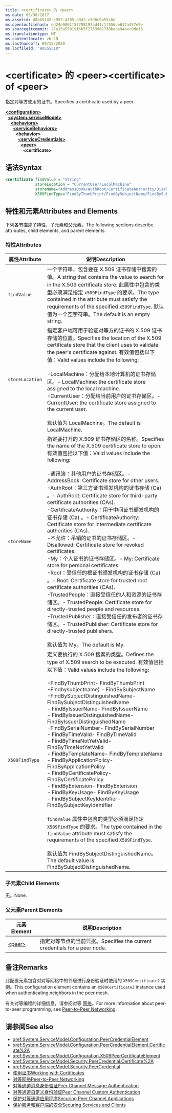 ```yaml
---
title: <certificate> 的 <peer>
ms.date: 03/30/2017
ms.assetid: 48b69142-c957-4305-a042-c9d0c9a55c0e
ms.openlocfilehash: ed24e9061f57798197ad41c1f556ce612a357e9e
ms.sourcegitcommit: 27a15a55019f6b5f2733961738babe94aec0def3
ms.translationtype: MT
ms.contentlocale: zh-CN
ms.lasthandoff: 09/15/2020
ms.locfileid: "90555310"
---
```

# <a name="certificate-of-peer"></a><span data-ttu-id="4aea8-102">\<certificate> 的 \<peer></span><span class="sxs-lookup"><span data-stu-id="4aea8-102">\<certificate> of \<peer></span></span>
<span data-ttu-id="4aea8-103">指定对等方使用的证书。</span><span class="sxs-lookup"><span data-stu-id="4aea8-103">Specifies a certificate used by a peer.</span></span>  
  
[**\<configuration>**](../configuration-element.md)\
&nbsp;&nbsp;[**\<system.serviceModel>**](system-servicemodel.md)\
&nbsp;&nbsp;&nbsp;&nbsp;[**\<behaviors>**](behaviors.md)\
&nbsp;&nbsp;&nbsp;&nbsp;&nbsp;&nbsp;[**\<serviceBehaviors>**](servicebehaviors.md)\
&nbsp;&nbsp;&nbsp;&nbsp;&nbsp;&nbsp;&nbsp;&nbsp;[**\<behavior>**](behavior-of-servicebehaviors.md)\
&nbsp;&nbsp;&nbsp;&nbsp;&nbsp;&nbsp;&nbsp;&nbsp;&nbsp;&nbsp;[**\<serviceCredentials>**](servicecredentials.md)\
&nbsp;&nbsp;&nbsp;&nbsp;&nbsp;&nbsp;&nbsp;&nbsp;&nbsp;&nbsp;&nbsp;&nbsp;[**\<peer>**](peer-of-servicecredentials.md)\
&nbsp;&nbsp;&nbsp;&nbsp;&nbsp;&nbsp;&nbsp;&nbsp;&nbsp;&nbsp;&nbsp;&nbsp;&nbsp;&nbsp;**\<certificate>**  
  
## <a name="syntax"></a><span data-ttu-id="4aea8-104">语法</span><span class="sxs-lookup"><span data-stu-id="4aea8-104">Syntax</span></span>  
  
```xml  
<certificate findValue = "String"
             storeLocation = "CurrentUser/LocalMachine"
             storeName="AddressBook/AuthRoot/CertificateAuthority/Disallowed/My/Root/TrustedPeople/TrustedPublisher"
             X509FindType="FindByThumbPrint/FindBySubjectName/FindBySubjectDistinguishedName/FindByIssuerName/FindByIssuerDistinguishedName/FindBySerialNumber/FindByTimeValid/FindByTimeNotYetValid/FindByTemplateName/FindByApplicationPolicy/FindByCertificatePolicy/FindByExtension/FindByKeyUsage/FindBySubjectKeyIdentifier" />
```  
  
## <a name="attributes-and-elements"></a><span data-ttu-id="4aea8-105">特性和元素</span><span class="sxs-lookup"><span data-stu-id="4aea8-105">Attributes and Elements</span></span>  
 <span data-ttu-id="4aea8-106">下列各节描述了特性、子元素和父元素。</span><span class="sxs-lookup"><span data-stu-id="4aea8-106">The following sections describe attributes, child elements, and parent elements.</span></span>  
  
### <a name="attributes"></a><span data-ttu-id="4aea8-107">特性</span><span class="sxs-lookup"><span data-stu-id="4aea8-107">Attributes</span></span>  
  
|<span data-ttu-id="4aea8-108">属性</span><span class="sxs-lookup"><span data-stu-id="4aea8-108">Attribute</span></span>|<span data-ttu-id="4aea8-109">说明</span><span class="sxs-lookup"><span data-stu-id="4aea8-109">Description</span></span>|  
|---------------|-----------------|  
|`findValue`|<span data-ttu-id="4aea8-110">一个字符串，包含要在 X.509 证书存储中搜索的值。</span><span class="sxs-lookup"><span data-stu-id="4aea8-110">A string that contains the value to search for in the X.509 certificate store.</span></span> <span data-ttu-id="4aea8-111">此属性中包含的类型必须满足指定 `x509FindType` 的要求。</span><span class="sxs-lookup"><span data-stu-id="4aea8-111">The type contained in the attribute must satisfy the requirements of the specified `x509FindType`.</span></span> <span data-ttu-id="4aea8-112">默认值为一个空字符串。</span><span class="sxs-lookup"><span data-stu-id="4aea8-112">The default is an empty string.</span></span>|  
|`storeLocation`|<span data-ttu-id="4aea8-113">指定客户端可用于验证对等方的证书的 X.509 证书存储的位置。</span><span class="sxs-lookup"><span data-stu-id="4aea8-113">Specifies the location of the X.509 certificate store that the client uses to validate the peer's certificate against.</span></span> <span data-ttu-id="4aea8-114">有效值包括以下值：</span><span class="sxs-lookup"><span data-stu-id="4aea8-114">Valid values include the following:</span></span><br /><br /> <span data-ttu-id="4aea8-115">-LocalMachine：分配给本地计算机的证书存储区。</span><span class="sxs-lookup"><span data-stu-id="4aea8-115">-   LocalMachine: the certificate store assigned to the local machine.</span></span><br /><span data-ttu-id="4aea8-116">-CurrentUser：分配给当前用户的证书存储区。</span><span class="sxs-lookup"><span data-stu-id="4aea8-116">-   CurrentUser: the certificate store assigned to the current user.</span></span><br /><br /> <span data-ttu-id="4aea8-117">默认值为 LocalMachine。</span><span class="sxs-lookup"><span data-stu-id="4aea8-117">The default is LocalMachine.</span></span>|  
|`storeName`|<span data-ttu-id="4aea8-118">指定要打开的 X.509 证书存储区的名称。</span><span class="sxs-lookup"><span data-stu-id="4aea8-118">Specifies the name of the X.509 certificate store to open.</span></span> <span data-ttu-id="4aea8-119">有效值包括以下值：</span><span class="sxs-lookup"><span data-stu-id="4aea8-119">Valid values include the following:</span></span><br /><br /> <span data-ttu-id="4aea8-120">-通讯簿：其他用户的证书存储区。</span><span class="sxs-lookup"><span data-stu-id="4aea8-120">-   AddressBook: Certificate store for other users.</span></span><br /><span data-ttu-id="4aea8-121">-AuthRoot：第三方证书颁发机构的证书存储 (Ca) 。</span><span class="sxs-lookup"><span data-stu-id="4aea8-121">-   AuthRoot: Certificate store for third-party certificate authorities (CAs).</span></span><br /><span data-ttu-id="4aea8-122">-CertificateAuthority：用于中间证书颁发机构的证书存储 (Ca) 。</span><span class="sxs-lookup"><span data-stu-id="4aea8-122">-   CertificateAuthority: Certificate store for intermediate certificate authorities (CAs).</span></span><br /><span data-ttu-id="4aea8-123">-不允许：吊销的证书的证书存储区。</span><span class="sxs-lookup"><span data-stu-id="4aea8-123">-   Disallowed: Certificate store for revoked certificates.</span></span><br /><span data-ttu-id="4aea8-124">-My：个人证书的证书存储区。</span><span class="sxs-lookup"><span data-stu-id="4aea8-124">-   My: Certificate store for personal certificates.</span></span><br /><span data-ttu-id="4aea8-125">-Root：受信任的根证书颁发机构的证书存储 (Ca) 。</span><span class="sxs-lookup"><span data-stu-id="4aea8-125">-   Root: Certificate store for trusted root certificate authorities (CAs).</span></span><br /><span data-ttu-id="4aea8-126">-TrustedPeople：直接受信任的人和资源的证书存储区。</span><span class="sxs-lookup"><span data-stu-id="4aea8-126">-   TrustedPeople: Certificate store for directly-trusted people and resources.</span></span><br /><span data-ttu-id="4aea8-127">-TrustedPublisher：直接受信任的发布者的证书存储区。</span><span class="sxs-lookup"><span data-stu-id="4aea8-127">-   TrustedPublisher: Certificate store for directly-trusted publishers.</span></span><br /><br /> <span data-ttu-id="4aea8-128">默认值为 My。</span><span class="sxs-lookup"><span data-stu-id="4aea8-128">The default is My.</span></span>|  
|`X509FindType`|<span data-ttu-id="4aea8-129">定义要执行的 X.509 搜索的类型。</span><span class="sxs-lookup"><span data-stu-id="4aea8-129">Defines the type of X.509 search to be executed.</span></span> <span data-ttu-id="4aea8-130">有效值包括以下值：</span><span class="sxs-lookup"><span data-stu-id="4aea8-130">Valid values include the following:</span></span><br /><br /> <span data-ttu-id="4aea8-131">-FindByThumbPrint</span><span class="sxs-lookup"><span data-stu-id="4aea8-131">-   FindByThumbPrint</span></span><br /><span data-ttu-id="4aea8-132">-Findbysubjectname) </span><span class="sxs-lookup"><span data-stu-id="4aea8-132">-   FindBySubjectName</span></span><br /><span data-ttu-id="4aea8-133">-FindBySubjectDistinguishedName</span><span class="sxs-lookup"><span data-stu-id="4aea8-133">-   FindBySubjectDistinguishedName</span></span><br /><span data-ttu-id="4aea8-134">- FindByIssuerName</span><span class="sxs-lookup"><span data-stu-id="4aea8-134">-   FindByIssuerName</span></span><br /><span data-ttu-id="4aea8-135">- FindByIssuerDistinguishedName</span><span class="sxs-lookup"><span data-stu-id="4aea8-135">-   FindByIssuerDistinguishedName</span></span><br /><span data-ttu-id="4aea8-136">-FindBySerialNumber</span><span class="sxs-lookup"><span data-stu-id="4aea8-136">-   FindBySerialNumber</span></span><br /><span data-ttu-id="4aea8-137">- FindByTimeValid</span><span class="sxs-lookup"><span data-stu-id="4aea8-137">-   FindByTimeValid</span></span><br /><span data-ttu-id="4aea8-138">- FindByTimeNotYetValid</span><span class="sxs-lookup"><span data-stu-id="4aea8-138">-   FindByTimeNotYetValid</span></span><br /><span data-ttu-id="4aea8-139">- FindByTemplateName</span><span class="sxs-lookup"><span data-stu-id="4aea8-139">-   FindByTemplateName</span></span><br /><span data-ttu-id="4aea8-140">- FindByApplicationPolicy</span><span class="sxs-lookup"><span data-stu-id="4aea8-140">-   FindByApplicationPolicy</span></span><br /><span data-ttu-id="4aea8-141">- FindByCertificatePolicy</span><span class="sxs-lookup"><span data-stu-id="4aea8-141">-   FindByCertificatePolicy</span></span><br /><span data-ttu-id="4aea8-142">- FindByExtension</span><span class="sxs-lookup"><span data-stu-id="4aea8-142">-   FindByExtension</span></span><br /><span data-ttu-id="4aea8-143">- FindByKeyUsage</span><span class="sxs-lookup"><span data-stu-id="4aea8-143">-   FindByKeyUsage</span></span><br /><span data-ttu-id="4aea8-144">- FindBySubjectKeyIdentifier</span><span class="sxs-lookup"><span data-stu-id="4aea8-144">-   FindBySubjectKeyIdentifier</span></span><br /><br /> <span data-ttu-id="4aea8-145">`findValue` 属性中包含的类型必须满足指定 `X509FindType` 的要求。</span><span class="sxs-lookup"><span data-stu-id="4aea8-145">The type contained in the `findValue` attribute must satisfy the requirements of the specified `X509FindType`.</span></span><br /><br /> <span data-ttu-id="4aea8-146">默认值为 FindBySubjectDistinguishedName。</span><span class="sxs-lookup"><span data-stu-id="4aea8-146">The default value is FindBySubjectDistinguishedName.</span></span>|  
  
### <a name="child-elements"></a><span data-ttu-id="4aea8-147">子元素</span><span class="sxs-lookup"><span data-stu-id="4aea8-147">Child Elements</span></span>  
 <span data-ttu-id="4aea8-148">无。</span><span class="sxs-lookup"><span data-stu-id="4aea8-148">None.</span></span>  
  
### <a name="parent-elements"></a><span data-ttu-id="4aea8-149">父元素</span><span class="sxs-lookup"><span data-stu-id="4aea8-149">Parent Elements</span></span>  
  
|<span data-ttu-id="4aea8-150">元素</span><span class="sxs-lookup"><span data-stu-id="4aea8-150">Element</span></span>|<span data-ttu-id="4aea8-151">说明</span><span class="sxs-lookup"><span data-stu-id="4aea8-151">Description</span></span>|  
|-------------|-----------------|  
|[\<peer>](peer-of-servicecredentials.md)|<span data-ttu-id="4aea8-152">指定对等节点的当前凭据。</span><span class="sxs-lookup"><span data-stu-id="4aea8-152">Specifies the current credentials for a peer node.</span></span>|  
  
## <a name="remarks"></a><span data-ttu-id="4aea8-153">备注</span><span class="sxs-lookup"><span data-stu-id="4aea8-153">Remarks</span></span>  
 <span data-ttu-id="4aea8-154">此配置元素包含对对等网格中的邻居进行身份验证时使用的 `X509Certificate2` 实例。</span><span class="sxs-lookup"><span data-stu-id="4aea8-154">This configuration element contains an `X509Certificate2` instance used when authenticating neighbors in the peer mesh.</span></span>  
  
 <span data-ttu-id="4aea8-155">有关对等编程的详细信息，请参阅对等 [网络](../../../wcf/feature-details/peer-to-peer-networking.md)。</span><span class="sxs-lookup"><span data-stu-id="4aea8-155">For more information about peer-to-peer programming, see [Peer-to-Peer Networking](../../../wcf/feature-details/peer-to-peer-networking.md).</span></span>  
  
## <a name="see-also"></a><span data-ttu-id="4aea8-156">请参阅</span><span class="sxs-lookup"><span data-stu-id="4aea8-156">See also</span></span>

- <xref:System.ServiceModel.Configuration.PeerCredentialElement>
- <xref:System.ServiceModel.Configuration.PeerCredentialElement.Certificate%2A>
- <xref:System.ServiceModel.Configuration.X509PeerCertificateElement>
- <xref:System.ServiceModel.Security.PeerCredential.Certificate%2A>
- <xref:System.ServiceModel.Security.PeerCredential>
- [<span data-ttu-id="4aea8-157">使用证书</span><span class="sxs-lookup"><span data-stu-id="4aea8-157">Working with Certificates</span></span>](../../../wcf/feature-details/working-with-certificates.md)
- [<span data-ttu-id="4aea8-158">对等网络</span><span class="sxs-lookup"><span data-stu-id="4aea8-158">Peer-to-Peer Networking</span></span>](../../../wcf/feature-details/peer-to-peer-networking.md)
- <span data-ttu-id="4aea8-159">[对等通道消息身份验证](/previous-versions/dotnet/netframework-3.5/aa967730(v=vs.90))</span><span class="sxs-lookup"><span data-stu-id="4aea8-159">[Peer Channel Message Authentication](/previous-versions/dotnet/netframework-3.5/aa967730(v=vs.90))</span></span>
- <span data-ttu-id="4aea8-160">[对等通道自定义身份验证](/previous-versions/dotnet/netframework-3.5/ms751447(v=vs.90))</span><span class="sxs-lookup"><span data-stu-id="4aea8-160">[Peer Channel Custom Authentication](/previous-versions/dotnet/netframework-3.5/ms751447(v=vs.90))</span></span>
- [<span data-ttu-id="4aea8-161">保护对等通道应用程序</span><span class="sxs-lookup"><span data-stu-id="4aea8-161">Securing Peer Channel Applications</span></span>](../../../wcf/feature-details/securing-peer-channel-applications.md)
- [<span data-ttu-id="4aea8-162">保护服务和客户端的安全</span><span class="sxs-lookup"><span data-stu-id="4aea8-162">Securing Services and Clients</span></span>](../../../wcf/feature-details/securing-services-and-clients.md)
